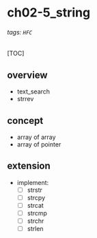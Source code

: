 # ch02-5_string
###### tags: `HFC`
[TOC]
## overview
- text_search
- strrev
## concept
- array of array
- array of pointer
## extension
- implement:
    - [ ] strstr
    - [ ] strcpy
    - [ ] strcat
    - [ ] strcmp
    - [ ] strchr
    - [ ] strlen